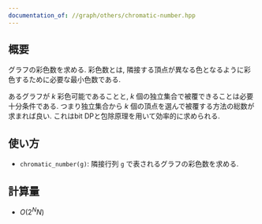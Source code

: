 ```yaml
---
documentation_of: //graph/others/chromatic-number.hpp
---
```


## 概要

グラフの彩色数を求める. 彩色数とは, 隣接する頂点が異なる色となるように彩色するために必要な最小色数である.

あるグラフが $k$ 彩色可能であることと, $k$ 個の独立集合で被覆できることは必要十分条件である. つまり独立集合から $k$ 個の頂点を選んで被覆する方法の総数が求まれば良い. これはbit DPと包除原理を用いて効率的に求められる.

## 使い方

* `chromatic_number(g)`: 隣接行列 `g` で表されるグラフの彩色数を求める.

## 計算量

* $O(2^N N)$
